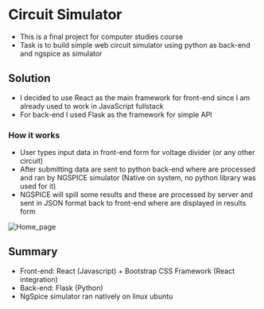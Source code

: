 # Circuit Simulator

- This is a final project for computer studies course
- Task is to build simple web circuit simulator using python as back-end and ngspice as simulator

## Solution

- I decided to use React as the main framework for front-end since I am already used to work in JavaScript fullstack
- For back-end I used Flask as the framework for simple API

### How it works

- User types input data in front-end form for voltage divider (or any other circuit)
- After submitting data are sent to python back-end where are processed and ran by NGSPICE simulator (Native on system, no python library was used for it)
- NGSPICE will spill some results and these are processed by server and sent in JSON format back to front-end where are displayed in results form

![Home_page](blob:https://pasteboard.co/3ff06d0e-40dd-483d-8137-adbafd41a8e3)

## Summary

- Front-end: React (Javascript) + Bootstrap CSS Framework (React integration)
- Back-end: Flask (Python)
- NgSpice simulator ran natively on linux ubuntu

